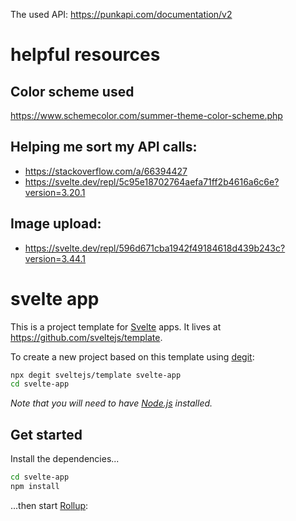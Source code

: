 The used API: https://punkapi.com/documentation/v2

# helpful resources

## Color scheme used
https://www.schemecolor.com/summer-theme-color-scheme.php

## Helping me sort my API calls:
- https://stackoverflow.com/a/66394427
- https://svelte.dev/repl/5c95e18702764aefa71ff2b4616a6c6e?version=3.20.1

## Image upload:
- https://svelte.dev/repl/596d671cba1942f49184618d439b243c?version=3.44.1

# svelte app

This is a project template for [Svelte](https://svelte.dev) apps. It lives at https://github.com/sveltejs/template.

To create a new project based on this template using [degit](https://github.com/Rich-Harris/degit):

```bash
npx degit sveltejs/template svelte-app
cd svelte-app
```

*Note that you will need to have [Node.js](https://nodejs.org) installed.*


## Get started

Install the dependencies...

```bash
cd svelte-app
npm install
```

...then start [Rollup](https://rollupjs.org):